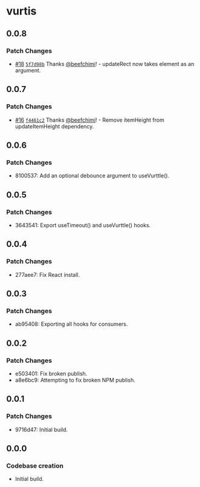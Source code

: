 # vurtis

## 0.0.8

### Patch Changes

- [#18](https://github.com/beefchimi/vurtis/pull/18) [`5f7d98b`](https://github.com/beefchimi/vurtis/commit/5f7d98b140a48d4bb9efc0c50d4d4522886ad1c2) Thanks [@beefchimi](https://github.com/beefchimi)! - updateRect now takes element as an argument.

## 0.0.7

### Patch Changes

- [#16](https://github.com/beefchimi/vurtis/pull/16) [`f4461c2`](https://github.com/beefchimi/vurtis/commit/f4461c2dfa3f8f65d16fe291fd15acaeeea3f0db) Thanks [@beefchimi](https://github.com/beefchimi)! - Remove itemHeight from updateItemHeight dependency.

## 0.0.6

### Patch Changes

- 8100537: Add an optional debounce argument to useVurttle().

## 0.0.5

### Patch Changes

- 3643541: Export useTimeout() and useVurttle() hooks.

## 0.0.4

### Patch Changes

- 277aee7: Fix React install.

## 0.0.3

### Patch Changes

- ab95408: Exporting all hooks for consumers.

## 0.0.2

### Patch Changes

- e503401: Fix broken publish.
- a8e6bc9: Attempting to fix broken NPM publish.

## 0.0.1

### Patch Changes

- 9716d47: Initial build.

## 0.0.0

### Codebase creation

- Initial build.
